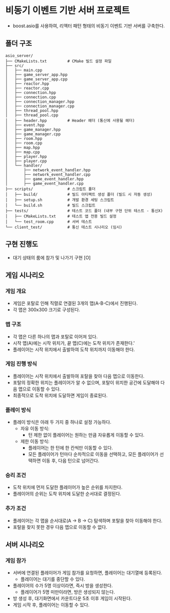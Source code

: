 # 비동기 이벤트 기반 서버 프로젝트
- boost.asio를 사용하여, 리액터 패턴 형태의 비동기 이벤트 기반 서버를 구축한다.

## 폴더 구조
```plain
asio_server/
├── CMakeLists.txt         # CMake 빌드 설정 파일
├── src/
│   ├── main.cpp
│   ├── game_server_app.hpp
│   ├── game_server_app.cpp
│   ├── reactor.hpp
│   ├── reactor.cpp
│   ├── connection.hpp
│   ├── connection.cpp
│   ├── connection_manager.hpp
│   ├── connection_manager.cpp
│   ├── thread_pool.hpp
│   ├── thread_pool.cpp
│   ├── header.hpp         # Header 헤더 (통신에 사용될 헤더)
│   ├── event.hpp
│   ├── game_manager.hpp
│   ├── game_manager.cpp
│   ├── room.hpp
│   ├── room.cpp
│   ├── map.hpp
│   ├── map.cpp
│   ├── player.hpp
│   ├── player.cpp
│   └── handler/
│       ├── network_event_handler.hpp
│       ├── network_event_handler.cpp
│       ├── game_event_handler.hpp
│       ├── game_event_handler.cpp
├── scripts/               # 스크립트 폴더
│   ├── build/             # 빌드 아티팩트 생성 폴더 (빌드 시 자동 생성)
│   ├── setup.sh           # 개발 환경 세팅 스크립트
│   └── build.sh           # 빌드 스크립트
├── tests/                 # 테스트 코드 폴더 (내부 구현 단위 테스트 - 통신X)
│   ├── CMakeLists.txt     # 테스트 앱 전용 빌드 설정
│   └── test_room.cpp      # 서버 테스트
└── client_test/           # 통신 테스트 시나리오 (임시)
```

## 구현 진행도
- 대기 상태의 룸에 참가 및 나가기 구현 [O]

## 게임 시나리오
### 게임 개요
- 게임은 포탈로 인해 직렬로 연결된 3개의 맵(A-B-C)에서 진행된다.
- 각 맵은 300x300 크기로 구성된다.
### 맵 구조
- 각 맵은 다른 하나의 맵과 포탈로 이어져 있다.
- 시작 맵(A)에는 시작 위치가, 끝 맵(C)에는 도착 위치가 존재한다.'
- 플레이어는 시작 위치에서 출발하여 도착 위치까지 이동해야 한다.
### 게임 진행 방식
- 플레이어는 시작 위치에서 출발하여 포탈을 찾아 다음 맵으로 이동한다.
- 포탈의 정확한 위치는 플레이어가 알 수 없으며, 포탈이 위치한 공간에 도달해야 다음 맵으로 이동할 수 있다.
- 최종적으로 도착 위치에 도달하면 게임이 종료된다.
### 플레이 방식
- 플레이 방식은 아래 두 가지 중 하나로 설정 가능하다.
    - 자유 이동 방식:
        - 턴 제한 없이 플레이어는 원하는 만큼 자유롭게 이동할 수 있다.
    - 제한 이동 방식:
        - 플레이어는 한 턴에 한 칸씩만 이동할 수 있다.
        - 모든 플레이어가 턴마다 순차적으로 이동을 선택하고, 모든 플레이어가 선택하면 이동 후, 다음 턴으로 넘어간다.
### 승리 조건
- 도착 위치에 먼저 도달한 플레이어가 높은 순위를 차지한다.
- 플레이어의 순위는 도착 위치에 도달한 순서대로 결정된다.
### 추가 조건
- 플레이어는 각 맵을 순서대로(A -> B -> C) 탐색하며 포탈을 찾아 이동해야 한다.
- 포탈을 찾지 못한 경우 다음 맵으로 이동할 수 없다.

## 서버 시나리오
### 게임 참가
- 서버에 연결된 플레이어가 게임 참가를 요청하면, 플레이어는 대기열에 등록된다.
    - 플레이어는 대기를 중단할 수 있다.
- 플레이어의 수가 5명 이상이라면, 즉시 방을 생성한다.
    - 플레이어가 5명 미만이라면, 방은 생성되지 않는다.
- 방 생성 후, 대기화면에서 카운트다운 5초 이후 게임이 시작된다.
- 게임 시작 후, 플레이어는 이동할 수 있다.